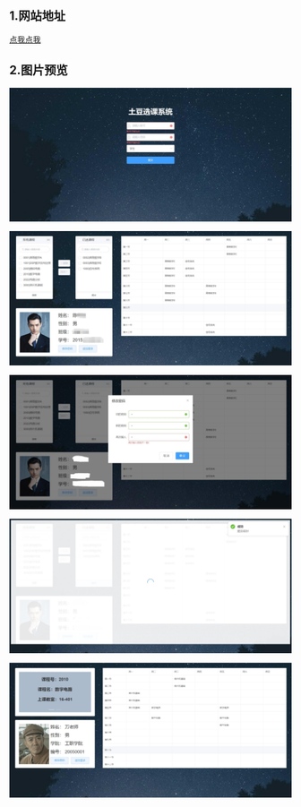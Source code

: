 

## 1.网站地址 ##

[点我点我](http://cjyiot.cn:3000)

## 2.图片预览 ##

![](https://raw.githubusercontent.com/chenjingyuanku/CoursesSelectingSystem/master/ReadmeImages/1.jpg)

![](https://raw.githubusercontent.com/chenjingyuanku/CoursesSelectingSystem/master/ReadmeImages/2.jpg)

![](https://raw.githubusercontent.com/chenjingyuanku/CoursesSelectingSystem/master/ReadmeImages/3.jpg)

![](https://raw.githubusercontent.com/chenjingyuanku/CoursesSelectingSystem/master/ReadmeImages/4.jpg)

![](https://raw.githubusercontent.com/chenjingyuanku/CoursesSelectingSystem/master/ReadmeImages/5.jpg)
